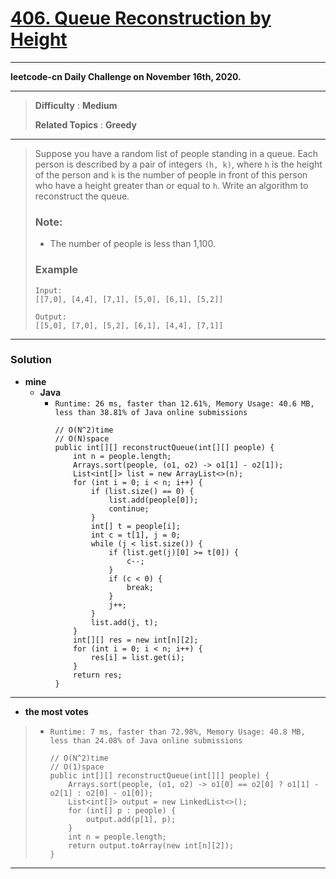 # [406. Queue Reconstruction by Height](https://leetcode.com/problems/queue-reconstruction-by-height/)
---

**leetcode-cn Daily Challenge on November 16th, 2020.**

---

> **Difficulty** : **Medium**
>
> **Related Topics** : **Greedy**

---

> Suppose you have a random list of people standing in a queue. Each person is described by a pair of integers `(h, k)`, where `h` is the height of the person and `k` is the number of people in front of this person who have a height greater than or equal to `h`. Write an algorithm to reconstruct the queue.
> 
> ### Note:
> * The number of people is less than 1,100.
> 
>  
> ### Example
> ```
> Input:
> [[7,0], [4,4], [7,1], [5,0], [6,1], [5,2]]
> 
> Output:
> [[5,0], [7,0], [5,2], [6,1], [4,4], [7,1]]
> ```


---

### Solution
* **mine**
  * **Java**
    * `Runtime: 26 ms, faster than 12.61%, Memory Usage: 40.6 MB, less than 38.81% of Java online submissions`
      ```
      // O(N^2)time
      // O(N)space
      public int[][] reconstructQueue(int[][] people) {
          int n = people.length;
          Arrays.sort(people, (o1, o2) -> o1[1] - o2[1]);
          List<int[]> list = new ArrayList<>(n);
          for (int i = 0; i < n; i++) {
              if (list.size() == 0) {
                  list.add(people[0]);
                  continue;
              }
              int[] t = people[i];
              int c = t[1], j = 0;
              while (j < list.size()) {
                  if (list.get(j)[0] >= t[0]) {
                      c--;
                  }
                  if (c < 0) {
                      break;
                  }
                  j++;
              }
              list.add(j, t);
          }
          int[][] res = new int[n][2];
          for (int i = 0; i < n; i++) {
              res[i] = list.get(i);
          }
          return res;
      }
      ```
  
---

* **the most votes**
>  * `Runtime: 7 ms, faster than 72.98%, Memory Usage: 40.8 MB, less than 24.08% of Java online submissions`
>    ```
>    // O(N^2)time
>    // O(1)space
>    public int[][] reconstructQueue(int[][] people) {
>        Arrays.sort(people, (o1, o2) -> o1[0] == o2[0] ? o1[1] - o2[1] : o2[0] - o1[0]);
>        List<int[]> output = new LinkedList<>();
>        for (int[] p : people) {
>            output.add(p[1], p);
>        }
>        int n = people.length;
>        return output.toArray(new int[n][2]);
>    }
>    ``` 

---
